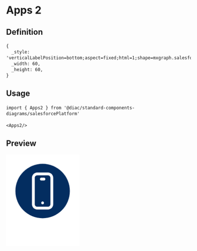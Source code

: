 # Apps 2

## Definition

```
{
  _style: 'verticalLabelPosition=bottom;aspect=fixed;html=1;shape=mxgraph.salesforce.apps2;',
  _width: 60,
  _height: 60,
}
```

## Usage

```
import { Apps2 } from '@diac/standard-components-diagrams/salesforcePlatform'

<Apps2/>
```

## Preview

<img src="./apps-2.png" width="200"/>
